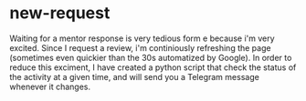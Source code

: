 # new-request
Waiting for a mentor response is very tedious form e because i'm very excited. Since I request a review, i'm continiously refreshing the page (sometimes even quickier than the 30s automatized by Google). In order to reduce this exciment, I have created a python script that check the status of the activity at a given time, and will send you a Telegram message whenever it changes.
